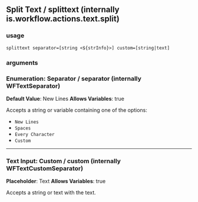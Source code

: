 
## Split Text / splittext (internally is.workflow.actions.text.split)


### usage
`splittext separator=[string <${strInfo}>] custom=[string|text]`

### arguments
### Enumeration: Separator / separator (internally WFTextSeparator)
**Default Value**: New Lines
**Allows Variables**: true


Accepts a string 
or variable
containing one of the options:

- `New Lines`
- `Spaces`
- `Every Character`
- `Custom`
---
### Text Input: Custom / custom (internally WFTextCustomSeparator)
**Placeholder**: Text
**Allows Variables**: true


Accepts a string 
or text
with the text.
